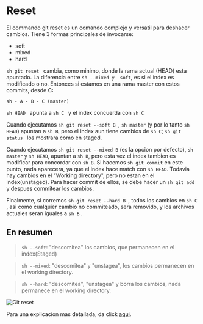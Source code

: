# Reset

El commando git reset es un comando complejo y versatil para deshacer
cambios. Tiene 3 formas principales de invocarse:

- soft
- mixed
- hard

```sh git reset ``` cambia, como minimo, donde la rama actual (HEAD) esta apuntado. La diferencia entre ```sh --mixed y  soft```, es si el index es modificado o no. Entonces si estamos en una rama master
con estos commits, desde C:

```sh - A - B - C (master)```

```sh HEAD ``` apunta a ```sh C ``` y el index concuerda con ```sh C ```

Cuando ejecutamos ```sh git reset --soft B ```, ```sh master``` (y por lo tanto ```sh HEAD```) apuntan a ```sh B```, pero el index aun
tiene cambios de ```sh C```; ```sh git status ``` los mostrara como
en staged.

Cuando ejecutamos ```sh git reset --mixed B``` (es la opcion por defecto), ```sh master``` y ```sh HEAD```, apuntan a ```sh B```, pero esta vez el index tambien es modificar para concordar con ```sh B```. Si hacemos ```sh git commit``` en este punto, nada aparecera,
ya que el index hace match con ```sh HEAD```. Todavia hay cambios
en el "Working directory", pero no estan en el index(unstaged).
Para hacer commit de ellos, se debe hacer un ```sh git add``` y despues commitear los cambios.

Finalmente, si corremos ```sh git reset --hard B ```, todos los cambios en ```sh C ```, asi como cualquier cambio no commiteado, sera
removido, y los archivos actuales seran iguales a ```sh B``` .

## En resumen

> ```sh --soft```: "descomitea" los cambios, que permanecen en el index(Staged)

>```sh --mixed```: "descomitea" y "unstagea", los cambios permanecen en el working directory.

>```sh --hard```: "descomitea", "unstagea" y borra los cambios, nada permanece en el working directory.

![Git reset](https://i.stack.imgur.com/qRAte.jpg)

Para una explicacion mas detallada, da click [aqui](https://www.atlassian.com/git/tutorials/undoing-changes/git-reset).